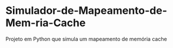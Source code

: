 # Simulador-de-Mapeamento-de-Mem-ria-Cache
Projeto em Python que simula um mapeamento de memória cache
